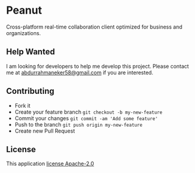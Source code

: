 # Peanut
Cross-platform real-time collaboration client optimized for business and organizations.

## Help Wanted

I am looking for developers to help me develop this project. Please contact me at [abdurrahmaneker58@gmail.com](mailto:abdurrahmaneker58@gmail.com) if you are interested.

## Contributing

- Fork it
- Create your feature branch `git checkout -b my-new-feature`
- Commit your changes `git commit -am 'Add some feature'`
- Push to the branch `git push origin my-new-feature`
- Create new Pull Request

## License
This application [license Apache-2.0](https://github.com/abdurrahmanekr/peanut/blob/master/LICENSE)
